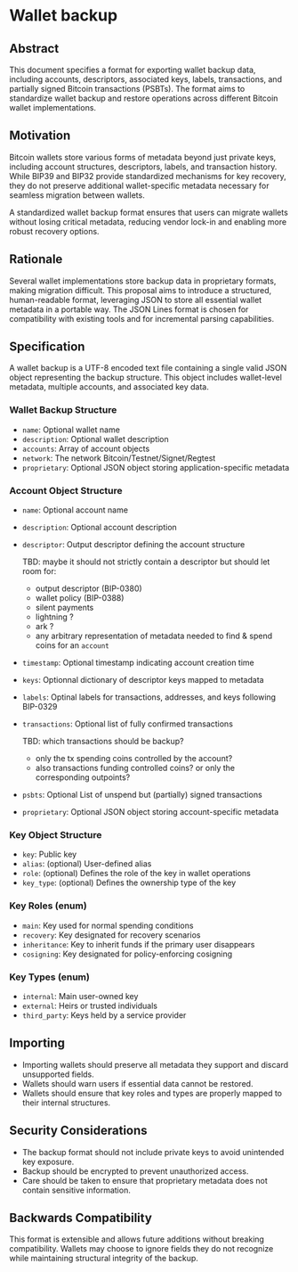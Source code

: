 # Wallet backup

## Abstract

This document specifies a format for exporting wallet backup data, including 
accounts, descriptors, associated keys, labels, transactions, and partially 
signed Bitcoin transactions (PSBTs). The format aims to standardize wallet 
backup and restore operations across different Bitcoin wallet implementations.

## Motivation

Bitcoin wallets store various forms of metadata beyond just private keys, 
including account structures, descriptors, labels, and transaction history. 
While BIP39 and BIP32 provide standardized mechanisms for key recovery, they 
do not preserve additional wallet-specific metadata necessary for seamless 
migration between wallets.

A standardized wallet backup format ensures that users can migrate wallets 
without losing critical metadata, reducing vendor lock-in and enabling more 
robust recovery options.

## Rationale

Several wallet implementations store backup data in proprietary formats, 
making migration difficult. This proposal aims to introduce a structured, 
human-readable format, leveraging JSON to store all essential wallet metadata 
in a portable way. The JSON Lines format is chosen for compatibility with 
existing tools and for incremental parsing capabilities.

## Specification

A wallet backup is a UTF-8 encoded text file containing a single valid 
JSON object representing the backup structure. This object includes wallet-level 
metadata, multiple accounts, and associated key data.

### Wallet Backup Structure

- `name`: Optional wallet name
- `description`: Optional wallet description
- `accounts`: Array of account objects
- `network`: The network Bitcoin/Testnet/Signet/Regtest
- `proprietary`: Optional JSON object storing application-specific metadata

### Account Object Structure

- `name`: Optional account name
- `description`: Optional account description
- `descriptor`: Output descriptor defining the account structure

  TBD: maybe it should not strictly contain a descriptor but should let room for:
    - output descriptor (BIP-0380)
    - wallet policy (BIP-0388)
    - silent payments
    - lightning ?
    - ark ?
    - any arbitrary representation of metadata needed to find & spend coins for an `account`

- `timestamp`: Optional timestamp indicating account creation time
- `keys`: Optionnal dictionary of descriptor keys mapped to metadata
- `labels`: Optinal labels for transactions, addresses, and keys following BIP-0329
- `transactions`: Optional list of fully confirmed transactions

  TBD: which transactions should be backup? 
    - only the tx spending coins controlled by the account?
    - also transactions funding controlled coins? or only the corresponding outpoints?

- `psbts`: Optional List of unspend but (partially) signed transactions
- `proprietary`: Optional JSON object storing account-specific metadata

### Key Object Structure

- `key`: Public key
- `alias`: (optional) User-defined alias
- `role`: (optional) Defines the role of the key in wallet operations
- `key_type`: (optional) Defines the ownership type of the key

### Key Roles (enum)

- `main`: Key used for normal spending conditions
- `recovery`: Key designated for recovery scenarios
- `inheritance`: Key to inherit funds if the primary user disappears
- `cosigning`: Key designated for policy-enforcing cosigning

### Key Types (enum)

- `internal`: Main user-owned key
- `external`: Heirs or trusted individuals
- `third_party`: Keys held by a service provider

## Importing

- Importing wallets should preserve all metadata they support and 
discard unsupported fields.
- Wallets should warn users if essential data cannot be restored.
- Wallets should ensure that key roles and types are properly mapped 
to their internal structures.

## Security Considerations

- The backup format should not include private keys to avoid unintended 
key exposure.
- Backup should be encrypted to prevent unauthorized access.
- Care should be taken to ensure that proprietary metadata does not 
contain sensitive information.

## Backwards Compatibility

This format is extensible and allows future additions without breaking 
compatibility. Wallets may choose to ignore fields they do not recognize 
while maintaining structural integrity of the backup.

